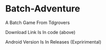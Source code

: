 # Batch-Adventure
A Batch Game From Tdgrovers

Download Link Is In code
(above)

Android Version Is In Releases
(Expririmental)
